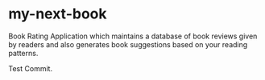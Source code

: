# my-next-book
Book Rating Application which maintains a database of book reviews given by readers and also generates book suggestions based on your reading patterns.

Test Commit.
